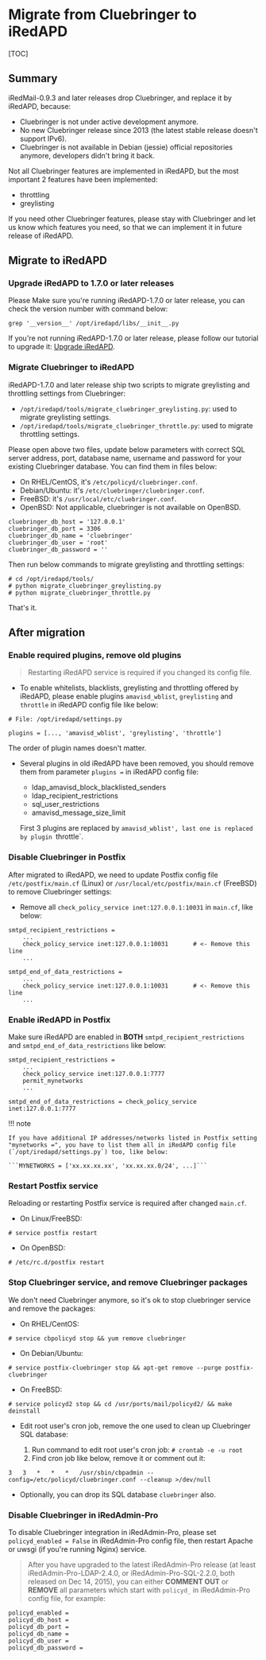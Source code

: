 # Migrate from Cluebringer to iRedAPD

[TOC]

## Summary

iRedMail-0.9.3 and later releases drop Cluebringer, and replace it by iRedAPD,
because:

* Cluebringer is not under active development anymore.
* No new Cluebringer release since 2013 (the latest stable release doesn't
  support IPv6).
* Cluebringer is not available in Debian (jessie) official repositories
  anymore, developers didn't bring it back.

Not all Cluebringer features are implemented in iRedAPD, but the most important
2 features have been implemented:

* throttling
* greylisting

If you need other Cluebringer features, please stay with Cluebringer and let
us know which features you need, so that we can implement it in future release
of iRedAPD.

## Migrate to iRedAPD

### Upgrade iRedAPD to 1.7.0 or later releases

Please Make sure you're running iRedAPD-1.7.0 or later release, you can check
the version number with command below:

```
grep '__version__' /opt/iredapd/libs/__init__.py
```

If you're not running iRedAPD-1.7.0 or later release, please follow our
tutorial to upgrade it: [Upgrade iRedAPD](./upgrade.iredapd.html).

### Migrate Cluebringer to iRedAPD

iRedAPD-1.7.0 and later release ship two scripts to migrate greylisting and
throttling settings from Cluebringer:

* `/opt/iredapd/tools/migrate_cluebringer_greylisting.py`: used to migrate
  greylisting settings.
* `/opt/iredapd/tools/migrate_cluebringer_throttle.py`: used to migrate
  throttling settings.

Please open above two files, update below parameters with correct SQL server
address, port, database name, username and password for your existing
Cluebringer database. You can find them in files below:

* On RHEL/CentOS, it's `/etc/policyd/cluebringer.conf`.
* Debian/Ubuntu: it's `/etc/cluebringer/cluebringer.conf`.
* FreeBSD: it's `/usr/local/etc/cluebringer.conf`.
* OpenBSD: Not applicable, cluebringer is not available on OpenBSD.

```
cluebringer_db_host = '127.0.0.1'
cluebringer_db_port = 3306
cluebringer_db_name = 'cluebringer'
cluebringer_db_user = 'root'
cluebringer_db_password = ''
```

Then run below commands to migrate greylisting and throttling settings:

```
# cd /opt/iredapd/tools/
# python migrate_cluebringer_greylisting.py
# python migrate_cluebringer_throttle.py
```

That's it.

## After migration

### Enable required plugins, remove old plugins

> Restarting iRedAPD service is required if you changed its config file.

* To enable whitelists, blacklists, greylisting and throttling offered by
  iRedAPD, please enable plugins `amavisd_wblist`, `greylisting` and `throttle`
  in iRedAPD config file like below:

```
# File: /opt/iredapd/settings.py

plugins = [..., 'amavisd_wblist', 'greylisting', 'throttle']
```

The order of plugin names doesn't matter.

* Several plugins in old iRedAPD have been removed, you should remove them
  from parameter `plugins =` in iRedAPD config file:

    * ldap_amavisd_block_blacklisted_senders
    * ldap_recipient_restrictions
    * sql_user_restrictions
    * amavisd_message_size_limit

    First 3 plugins are replaced by `amavisd_wblist', last one is replaced by
    plugin `throttle`.

### Disable Cluebringer in Postfix

After migrated to iRedAPD, we need to update Postfix config file
`/etc/postfix/main.cf` (Linux) or `/usr/local/etc/postfix/main.cf` (FreeBSD)
to remove Cluebringer settings:

* Remove all `check_policy_service inet:127.0.0.1:10031` in `main.cf`, like below:

```
smtpd_recipient_restrictions =
    ...
    check_policy_service inet:127.0.0.1:10031       # <- Remove this line
    ...

smtpd_end_of_data_restrictions =
    ...
    check_policy_service inet:127.0.0.1:10031       # <- Remove this line
    ...
```

### Enable iRedAPD in Postfix

Make sure iRedAPD are enabled in __BOTH__ `smtpd_recipient_restrictions`
and `smtpd_end_of_data_restrictions` like below:

```
smtpd_recipient_restrictions =
    ...
    check_policy_service inet:127.0.0.1:7777
    permit_mynetworks
    ...

smtpd_end_of_data_restrictions = check_policy_service inet:127.0.0.1:7777
```

!!! note

    If you have additional IP addresses/networks listed in Postfix setting
    "mynetworks =", you have to list them all in iRedAPD config file
    (`/opt/iredapd/settings.py`) too, like below:

    ```MYNETWORKS = ['xx.xx.xx.xx', 'xx.xx.xx.0/24', ...]```

### Restart Postfix service

Reloading or restarting Postfix service is required after changed `main.cf`.

* On Linux/FreeBSD:

```
# service postfix restart
```

* On OpenBSD:

```
# /etc/rc.d/postfix restart
```

### Stop Cluebringer service, and remove Cluebringer packages

We don't need Cluebringer anymore, so it's ok to stop cluebringer service and
remove the packages:

* On RHEL/CentOS:

```
# service cbpolicyd stop && yum remove cluebringer
```

* On Debian/Ubuntu:

```
# service postfix-cluebringer stop && apt-get remove --purge postfix-cluebringer
```

* On FreeBSD:

```
# service policyd2 stop && cd /usr/ports/mail/policyd2/ && make deinstall
```

* Edit root user's cron job, remove the one used to clean up Cluebringer SQL
  database:

    1. Run command to edit root user's cron job: ```# crontab -e -u root```
    1. Find cron job like below, remove it or comment out it:

```
3   3   *   *   *   /usr/sbin/cbpadmin --config=/etc/policyd/cluebringer.conf --cleanup >/dev/null
```

* Optionally, you can drop its SQL database `cluebringer` also.

### Disable Cluebringer in iRedAdmin-Pro

To disable Cluebringer integration in iRedAdmin-Pro, please set
`policyd_enabled = False` in iRedAdmin-Pro config file, then restart Apache
or uwsgi (if you're running Nginx) service.

> After you have upgraded to the latest iRedAdmin-Pro release (at least
> iRedAdmin-Pro-LDAP-2.4.0, or iRedAdmin-Pro-SQL-2.2.0, both released on Dec 14,
> 2015), you can either __COMMENT OUT__ or __REMOVE__ all parameters which start
> with `policyd_` in iRedAdmin-Pro config file, for example:
 
```
policyd_enabled =
policyd_db_host =
policyd_db_port =
policyd_db_name =
policyd_db_user =
policyd_db_password =
```
